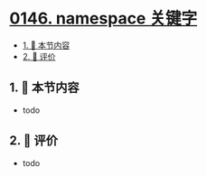 # [0146. namespace 关键字](https://github.com/tnotesjs/TNotes.typescript/tree/main/notes/0146.%20namespace%20%E5%85%B3%E9%94%AE%E5%AD%97)

<!-- region:toc -->

- [1. 🎯 本节内容](#1--本节内容)
- [2. 🫧 评价](#2--评价)

<!-- endregion:toc -->

## 1. 🎯 本节内容

- todo

## 2. 🫧 评价

- todo
